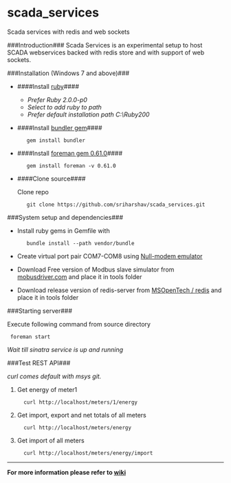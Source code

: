 scada_services
==============

Scada services with redis and web sockets

###Introduction###
Scada Services is an experimental setup to host SCADA webservices backed with redis store and with support of web sockets.

###Installation (Windows 7 and above)###

- ####Install [ruby](http://rubyinstaller.org/downloads/)####

	- *Prefer Ruby 2.0.0-p0*
	- *Select to add ruby to path*
	- *Prefer default installation path C:\Ruby200*    

- ####Install [bundler gem](https://rubygems.org/gems/bundler)####

		 gem install bundler
	
- ####Install [foreman gem 0.61.0](https://rubygems.org/gems/foreman/versions/0.61.0)####
	
		 gem install foreman -v 0.61.0
	
- ####Clone source####

	Clone repo
	
		 git clone https://github.com/sriharshav/scada_services.git
	
###System setup and dependencies###

- Install ruby gems in Gemfile with 
    
		 bundle install --path vendor/bundle

- Create virtual port pair COM7-COM8 using [Null-modem emulator](http://com0com.sourceforge.net/)
-	Download Free version of Modbus slave simulator from [mobusdriver.com](http://mobusdriver.com) and place it in tools folder
- Download release version of redis-server from [MSOpenTech / redis](https://github.com/MSOpenTech/redis/tree/2.6/bin/release)  and place it in tools folder

###Starting server###

Execute following command from source directory

	 foreman start

*Wait till sinatra service is up and running*

###Test REST API###

*curl comes default with msys git.*

1. Get energy of meter1

		 curl http://localhost/meters/1/energy

2. Get import, export and net totals of all meters

		 curl http://localhost/meters/energy

3. Get import of all meters

		 curl http://localhost/meters/energy/import

----

**For more information please refer to [wiki](https://github.com/sriharshav/scada_services/wiki)**

